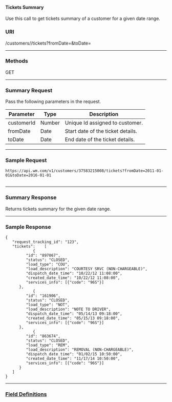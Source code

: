 <link href="markdown.css" rel="stylesheet"></link>

<h4>Tickets Summary  </h4>

Use this call to get tickets summary of a customer for a given date range.

### **URI**

 /customers/<customerId>/tickets?fromDate=<yyyy-MM-dd>&toDate=<yyyy-MM-dd>

---

### **Methods**
 GET

---

### **Summary   Request**
Pass the following parameters in the request.

| Parameter    |Type | Description                              |
| -------------	|----------------|-----------------------------------------------------------------|
| customerId           | Number    | Unique Id assigned to customer.   |
| fromDate           | Date    | Start date of the ticket details. |
| toDate           | Date    | End date of the ticket details. |

---

### **Sample Request**
```
https://api.wm.com/v1/customers/37583215008/tickets?fromDate=2011-01-01&toDate=2016-01-01


```

---

### **Summary  Response**
Returns tickets summary for the given date range.

---

### **Sample Response**

```
{
   "request_tracking_id": "123",
   "tickets":    [
            {
         "id": "897067",
         "status": "CLOSED",
         "load_type": "COU",
         "load_description": "COURTESY SRVC (NON-CHARGEABLE)",
         "dispatch_date_time": "10/22/12 11:08:00",
         "created_date_time": "10/22/12 11:08:00",
         "services_info": [{"code": "96S"}]
      },
            {
         "id": "161906",
         "status": "CLOSED",
         "load_type": "NOT",
         "load_description": "NOTE TO DRIVER",
         "dispatch_date_time": "05/14/13 09:18:00",
         "created_date_time": "05/15/13 09:18:00",
         "services_info": [{"code": "96S"}]
      },
            {
         "id": "863674",
         "status": "CLOSED",
         "load_type": "REM",
         "load_description": "REMOVAL (NON-CHARGEABLE)",
         "dispatch_date_time": "01/02/15 10:50:00",
         "created_date_time": "11/17/14 10:50:00",
         "services_info": [{"code": "96S"}]
      }
   ]
}
```

---

### [**Field Definitions**](Disposal_Tickets_summary_api_Field_Definitions.html)
